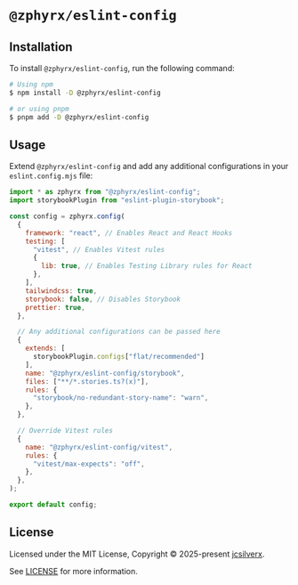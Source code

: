 # `@zphyrx/eslint-config`

## Installation

To install `@zphyrx/eslint-config`, run the following command:

```sh
# Using npm
$ npm install -D @zphyrx/eslint-config

# or using pnpm
$ pnpm add -D @zphyrx/eslint-config
```

## Usage

Extend `@zphyrx/eslint-config` and add any additional configurations in your `eslint.config.mjs` file:

```mjs
import * as zphyrx from "@zphyrx/eslint-config";
import storybookPlugin from "eslint-plugin-storybook";

const config = zphyrx.config(
  {
    framework: "react", // Enables React and React Hooks
    testing: [
      "vitest", // Enables Vitest rules
      {
        lib: true, // Enables Testing Library rules for React
      },
    ],
    tailwindcss: true,
    storybook: false, // Disables Storybook
    prettier: true,
  },

  // Any additional configurations can be passed here
  {
    extends: [
      storybookPlugin.configs["flat/recommended"]
    ],
    name: "@zphyrx/eslint-config/storybook",
    files: ["**/*.stories.ts?(x)"],
    rules: {
      "storybook/no-redundant-story-name": "warn",
    },
  },

  // Override Vitest rules
  {
    name: "@zphyrx/eslint-config/vitest",
    rules: {
      "vitest/max-expects": "off",
    },
  },
);

export default config;
```

## License

Licensed under the MIT License, Copyright © 2025-present [jcsilverx](https://github.com/jcsilverx).

See [LICENSE](./LICENSE) for more information.
